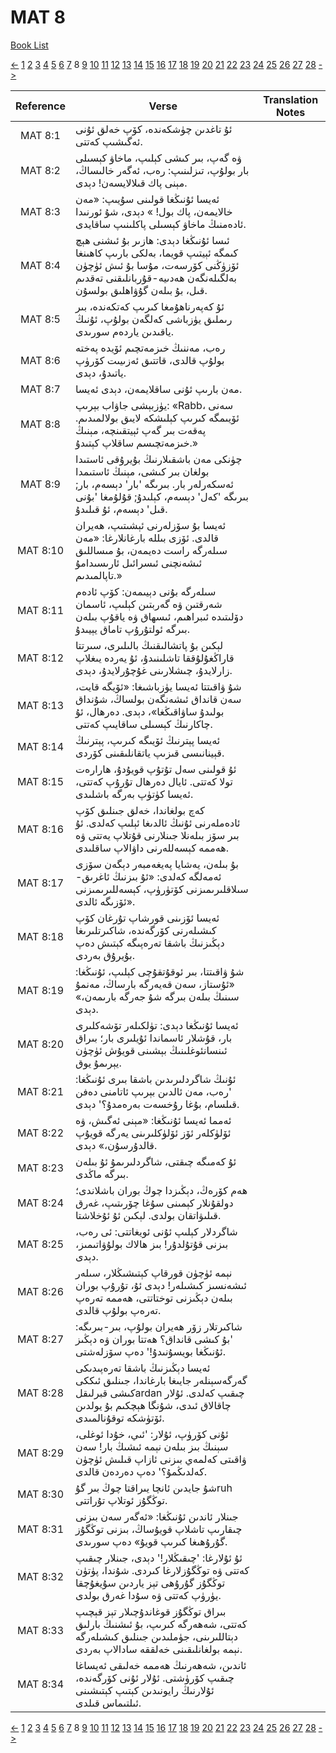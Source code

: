 # MAT 8
[Book List](../README.md)

[<-](./chapter_7.md) [1](./chapter_1.md) [2](./chapter_2.md) [3](./chapter_3.md) [4](./chapter_4.md) [5](./chapter_5.md) [6](./chapter_6.md) [7](./chapter_7.md) 8 [9](./chapter_9.md) [10](./chapter_10.md) [11](./chapter_11.md) [12](./chapter_12.md) [13](./chapter_13.md) [14](./chapter_14.md) [15](./chapter_15.md) [16](./chapter_16.md) [17](./chapter_17.md) [18](./chapter_18.md) [19](./chapter_19.md) [20](./chapter_20.md) [21](./chapter_21.md) [22](./chapter_22.md) [23](./chapter_23.md) [24](./chapter_24.md) [25](./chapter_25.md) [26](./chapter_26.md) [27](./chapter_27.md) [28](./chapter_28.md) [->](./chapter_9.md)

| Reference | Verse | Translation Notes |
|:---------:|-------|-------------------|
|MAT 8:1|ئۇ تاغدىن چۈشكەندە، كۆپ خەلق ئۇنى ئەگىشىپ كەتتى.||
|MAT 8:2|ۋە گەپ، بىر كىشى كېلىپ، ماخاۋ كېسىلى بار بولۇپ، تىزلىنىپ: رەب، ئەگەر خالىساڭ، مېنى پاك قىلالايسەن! دېدى.||
|MAT 8:3|ئەيسا ئۇنىڭغا قولىنى سۇيىپ: «مەن خالايمەن، پاك بول! » دېدى، شۇ ئورنىدا ئادەمنىڭ ماخاۋ كېسىلى پاكلىنىپ ساقايدى.||
|MAT 8:4|ئىسا ئۇنىڭغا دېدى: ھازىر بۇ ئىشنى ھېچ كىمگە ئېيتىپ قويما، بەلكى بارىپ كاھىنغا ئۆزۈڭنى كۆرسەت، مۇسا بۇ ئىش ئۈچۈن بەلگىلەنگەن ھەدىيە-قۇربانلىقنى تەقدىم قىل، بۇ بىلەن گۇۋاھلىق بولسۇن.||
|MAT 8:5|ئۇ كەپەرناھۇمغا كىرىپ كەتكەندە، بىر رىملىق يۈزباشى كەلگەن بولۇپ، ئۇنىڭ ياقىدىن ياردەم سورىدى.||
|MAT 8:6|رەب، مەننىڭ خىزمەتچىم ئۆيدە پەختە بولۇپ قالدى، قاتتىق ئەزىيىت كۆرۈپ ياتىدۇ، دېدى.||
|MAT 8:7|مەن بارىپ ئۇنى ساقلايمەن، دېدى ئەيسا.||
|MAT 8:8|يۈزبېشى جاۋاب بېرىپ: «Rabb، سەنى ئۆيىمگە كىرىپ كېلىشكە لايىق بولالمىدىم. پەقەت بىر گەپ ئېيتقىنچە، مېنىڭ خىزمەتچىسم ساقلاپ كېتىدۇ.»||
|MAT 8:9|چۈنكى مەن باشقىلارنىڭ بۇيرۇقى ئاستىدا بولغان بىر كىشى، مېنىڭ ئاستىمدا ئەسكەرلەر بار. بىرىگە 'بار' دېسەم، بار; بىرىگە 'كەل' دېسەم، كېلىدۇ; قۇلۇمغا 'بۇنى قىل' دېسەم، ئۇ قىلىدۇ.||
|MAT 8:10|ئەيسا بۇ سۆزلەرنى ئېشىتىپ، ھەيران قالدى. ئۆزى بىللە بارغانلارغا: «مەن سىلەرگە راست دەيمەن، بۇ مىساللىق ئىشەنچنى ئىسرائىل ئارىسىدامۇ تاپالمىدىم.»||
|MAT 8:11|سىلەرگە بۇنى دېيىمەن: كۆپ ئادەم شەرقتىن ۋە گەربتىن كېلىپ، ئاسمان دۆلىتىدە ئىبراھىم، ئىسھاق ۋە ياقۇپ بىلەن بىرگە ئولتۇرۇپ تاماق يېيىدۇ.||
|MAT 8:12|لېكىن بۇ پاتشالىقنىڭ بالىلىرى، سىرتتا قاراڭغۇلۇققا تاشلىنىدۇ، ئۇ يەردە يىغلاپ زارلايدۇ، چىشلارىنى غۇچۇرلايدۇ، دېدى.||
|MAT 8:13|شۇ ۋاقىتتا ئەيسا يۈزباشىغا: «ئۆيگە قايت، سەن قانداق ئىشەنگەن بولساڭ، شۇنداق بولىدۇ ساۋاقىڭغا»، دېدى. دەرھال، ئۇ چاكارنىڭ كېسىلى ساقايىپ كەتتى.||
|MAT 8:14|ئەيسا پېترنىڭ ئۆيىگە كىرىپ، پېترنىڭ قېينانىسى قىزىپ ياتقانلىقىنى كۆردى.||
|MAT 8:15|ئۇ قولىنى سەل تۇتۇپ قويۇدۇ، ھارارەت تولا كەتتى. ئايال دەرھال تۇرۇپ كەتتى، ئەيسا كۈتۈپ بەرگە باشلىدى.||
|MAT 8:16|كەچ بولغاندا، خەلق جىنلىق كۆپ ئادەملەرنى ئۇنىڭ ئالدىغا ئېلىپ كەلدى. ئۇ بىر سۆز بىلەنلا جىنلارنى قۇتلاپ يەتتى ۋە ھەممە كېسەللەرنى داۋالاپ ساقلىدى.||
|MAT 8:17|بۇ بىلەن، يەشايا پەيغەمبەر دېگەن سۆزى ئەمەلگە كەلدى: «ئۇ بىزنىڭ ئاغرىق-سىلاقلىرىمىزنى كۆتۈرۈپ، كېسەللىرىمىزنى ئۆزىگە ئالدى».||
|MAT 8:18|ئەيسا ئۆزىنى قورشاپ تۇرغان كۆپ كىشىلەرنى كۆرگەندە، شاكىرتلىرىغا دېڭىزنىڭ باشقا تەرەپىگە كېتىش دەپ بۇيرۇق بەردى.||
|MAT 8:19|شۇ ۋاقىتتا، بىر ئوقۇتقۇچى كېلىپ، ئۇنىڭغا: «ئۇستاز، سەن قەيەرگە بارساڭ، مەنمۇ سىنىڭ بىلەن بىرگە شۇ جەرگە بارىمەن،» دېدى.||
|MAT 8:20|ئەيسا ئۇنىڭغا دېدى: تۈلكىلەر تۆشەكلىرى بار، قۇشلار ئاسماندا ئۇيلىرى بار؛ بىراق ئىنسانئوغلىنىڭ بېشىنى قويۇش ئۈچۈن يېرىمۇ يوق.||
|MAT 8:21|ئۇنىڭ شاگردلىرىدىن باشقا بىرى ئۇنىڭغا: 'رەب، مەن ئالدىن بېرىپ ئاتامنى دەفن قىلسام، بۇغا رۇخسەت بەرەمدۇ؟' دېدى.||
|MAT 8:22|ئەمما ئەيسا ئۇنىڭغا: «مېنى ئەگىش، ۋە ئۆلۈكلەر ئۆز ئۆلۈكلىرىنى يەرگە قويۇپ قالدۇرسۇن،» دېدى.||
|MAT 8:23|ئۇ كەمىگە چىقتى، شاگردلىرىمۇ ئۇ بىلەن بىرگە ماڭدى.||
|MAT 8:24|ھەم كۆرەڭ، دېڭىزدا چوڭ بوران باشلاندى؛ دولقۇنلار كېمىنى سۇغا چۆرىتىپ، غەرق قىلىۋاتقان بولدى. لېكىن ئۇ ئۇخلاشتا.||
|MAT 8:25|شاگردلار كېلىپ ئۇنى ئويغاتتى: ئى رەب، بىزنى قۇتۇلدۇر! بىز ھالاك بولۇۋاتىمىز، دېدى.||
|MAT 8:26|نېمە ئۈچۈن قورقاپ كېتىشىڭلار، سىلەر ئىشەنسىز كىشىلەر! دېدى ئۇ، تۇرۇپ بوران بىلەن دېڭىزنى توختاتتى، ھەممە تەرەپ تەرەپ بولۇپ قالدى.||
|MAT 8:27|شاكىرتلار زۆر ھەيران بولۇپ، بىر-بىرىگە: 'بۇ كىشى قانداق؟ ھەتتا بوران ۋە دېڭىز ئۇنىڭغا بويسۇنىدۇ!' دەپ سۆزلەشتى.||
|MAT 8:28|ئەيسا دېڭىزنىڭ باشقا تەرەپىدىكى گەرگەسېنلەر جايىغا بارغاندا، جىنلىق ئىككى كىشى قبرلىقلardan چىقىپ كەلدى. ئۇلار چاقالاق ئىدى، شۇنگا ھېچكىم بۇ يولدىن ئۆتۈشكە توقۇنالمىدى.||
|MAT 8:29|ئۇنى كۆرۈپ، ئۇلار: 'ئىي، خۇدا ئوغلى، سېنىڭ بىز بىلەن نېمە ئىشىڭ بار! سەن ۋاقىتى كەلمەي بىزنى ئازاپ قىلىش ئۈچۈن كەلدىڭمۇ؟' دەپ دەردەن قالدى.||
|MAT 8:30|شۇ جايدىن ئانچا يىراقتا چوڭ بىر گۇruh توڭگۇز ئوتلاپ تۇراتتى.||
|MAT 8:31|جىنلار ئاندىن ئۇنىڭغا: «ئەگەر سەن بىزنى چىقارىپ تاشلاپ قويۇساڭ، بىزنى توڭگۇز گۇرۇھىغا كىرىپ قويۇ» دەپ سورىدى.||
|MAT 8:32|ئۇ ئۇلارغا: 'چىقىڭلار!' دېدى، جىنلار چىقىپ كەتتى ۋە توڭگۇزلارغا كىردى. شۇندا، پۈتۈن توڭگۇز گۇرۇھى تېز ياردىن سۇيغۇچقا يۈرۈپ كەتتى ۋە سۇدا غەرق بولدى.||
|MAT 8:33|بىراق توڭگۇز قوغاندۇچىلار تېز قېچىپ كەتتى، شەھەرگە كىرىپ، بۇ ئىشنىڭ بارلىق دېتاللىرىنى، جۈملىدىن جىنلىق كىشىلەرگە نېمە بولغانلىقىنى خەلققە سادالاپ بەردى.||
|MAT 8:34|ئاندىن، شەھەرنىڭ ھەممە خەلىقى ئەيساغا چىقىپ كۆرۈشتى. ئۇلار ئۇنى كۆرگەندە، ئۇلارنىڭ رايونىدىن كېتىپ كېتىشىنى ئىلتىماس قىلدى.||


[<-](./chapter_7.md) [1](./chapter_1.md) [2](./chapter_2.md) [3](./chapter_3.md) [4](./chapter_4.md) [5](./chapter_5.md) [6](./chapter_6.md) [7](./chapter_7.md) 8 [9](./chapter_9.md) [10](./chapter_10.md) [11](./chapter_11.md) [12](./chapter_12.md) [13](./chapter_13.md) [14](./chapter_14.md) [15](./chapter_15.md) [16](./chapter_16.md) [17](./chapter_17.md) [18](./chapter_18.md) [19](./chapter_19.md) [20](./chapter_20.md) [21](./chapter_21.md) [22](./chapter_22.md) [23](./chapter_23.md) [24](./chapter_24.md) [25](./chapter_25.md) [26](./chapter_26.md) [27](./chapter_27.md) [28](./chapter_28.md) [->](./chapter_9.md)